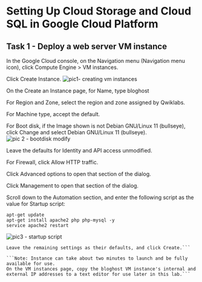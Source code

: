 # Setting Up Cloud Storage and Cloud SQL in Google Cloud Platform

## Task 1 - Deploy a web server VM instance
In the Google Cloud console, on the Navigation menu (Navigation menu icon), click Compute Engine > VM instances.

Click Create Instance.
![pic1- creating vm instances](https://github.com/user-attachments/assets/60b99e06-c8fc-4174-974f-fdf742dd3cd2)

On the Create an Instance page, for Name, type bloghost

For Region and Zone, select the region and zone assigned by Qwiklabs.

For Machine type, accept the default.

For Boot disk, if the Image shown is not Debian GNU/Linux 11 (bullseye), click Change and select Debian GNU/Linux 11 (bullseye).
![pic 2 - bootdisk modify](https://github.com/user-attachments/assets/b6f963bb-a0c8-4629-a407-6a88ed96d52b)

Leave the defaults for Identity and API access unmodified.

For Firewall, click Allow HTTP traffic.

Click Advanced options to open that section of the dialog.

Click Management to open that section of the dialog.

Scroll down to the Automation section, and enter the following script as the value for Startup script:

```
apt-get update
apt-get install apache2 php php-mysql -y
service apache2 restart
```
![pic3 - startup script](https://github.com/user-attachments/assets/7ac67fc9-e168-4061-a153-7706aaeb8525)


```Note: Be sure to supply that script as the value of the Startup script field. If you accidentally put it into another field, it won't be executed when the VM instance starts.
Leave the remaining settings as their defaults, and click Create.```

```Note: Instance can take about two minutes to launch and be fully available for use.
On the VM instances page, copy the bloghost VM instance's internal and external IP addresses to a text editor for use later in this lab.```
